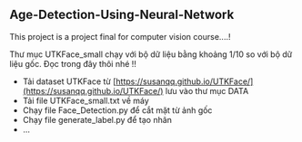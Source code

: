 ## Age-Detection-Using-Neural-Network
This project is a project final for computer vision course....!


Thư mục UTKFace_small chạy với bộ dữ liệu bằng khoảng 1/10 so với bộ dữ liệu gốc. Đọc trong đây thôi nhé !!

- Tải dataset UTKFace từ [https://susanqq.github.io/UTKFace/](https://susanqq.github.io/UTKFace/) lưu vào thư mục DATA 
- Tải file UTKFace_small.txt về máy
- Chạy file Face_Detection.py để cắt mặt từ ảnh gốc
- Chạy file generate_label.py để tạo nhãn
- ...
